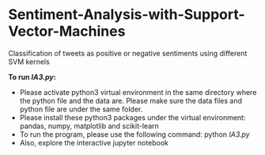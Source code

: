 # Sentiment-Analysis-with-Support-Vector-Machines
Classification of tweets as positive or negative sentiments using different SVM kernels 

**To run *IA3.py*:**
* Please activate python3 virtual environment in the same directory where the python file and the data are. Please make sure the data files and python file are under the same folder.
* Please install these python3 packages under the virtual environment: pandas, numpy, matplotlib and scikit-learn
* To run the program, please use the following command: python *IA3.py*
* Also, explore the interactive jupyter notebook

